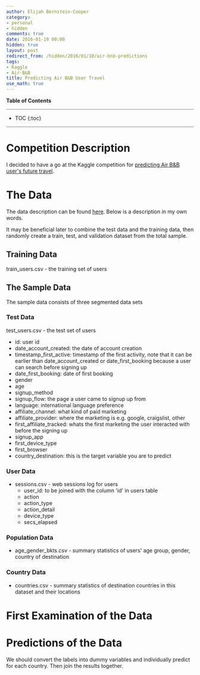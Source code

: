 ```yaml
---
author: Elijah Bernstein-Cooper
category:
- personal
- hidden
comments: true
date: 2016-01-10 00:00
hidden: true
layout: post
redirect_from: /hidden/2016/01/10/air-bnb-predictions
tags:
- Kaggle
- Air-B&B
title: Predicting Air B&B User Travel
use_math: true
---
```


**Table of Contents**

<hr style="height:2px; background-color:#b6b6b6"/>

* TOC
{:toc}

<hr style="height:2px; background-color:#b6b6b6"/>

# Competition Description

I decided to have a go at the Kaggle competition for [predicting Air B&B user's
future travel](https://www.kaggle.com/c/airbnb-recruiting-new-user-bookings).


# The Data

The data description can be found
[here](https://www.kaggle.com/c/airbnb-recruiting-new-user-bookings/data). Below
is a description in my own words.

It may be beneficial later to combine the test data and the training data, then
randomly create a train, test, and validation dataset from the total sample.

## Training Data

  train_users.csv - the training set of users

## The Sample Data

The sample data consists of three segmented data sets

### Test Data

test_users.csv - the test set of users

+ id: user id
+ date_account_created: the date of account creation
+ timestamp_first_active: timestamp of the first activity, note that it can be earlier than date_account_created or date_first_booking because a user can search before signing up
+ date_first_booking: date of first booking
+ gender
+ age
+ signup_method
+ signup_flow: the page a user came to signup up from
+ language: international language preference
+ affiliate_channel: what kind of paid marketing
+ affiliate_provider: where the marketing is e.g. google, craigslist, other
+ first_affiliate_tracked: whats the first marketing the user interacted with before the signing up
+ signup_app
+ first_device_type
+ first_browser
+ country_destination: this is the target variable you are to predict

### User Data

+ sessions.csv - web sessions log for users
  + user_id: to be joined with the column 'id' in users table
  + action
  + action_type
  + action_detail
  + device_type
  + secs_elapsed

### Population Data

+ age_gender_bkts.csv - summary statistics of users' age group, gender, country 
                        of destination

### Country Data

+ countries.csv - summary statistics of destination countries in this dataset
                  and their locations


# First Examination of the Data

# Predictions of the Data

We should convert the labels into dummy variables and individually predict for
each country. Then join the results together.